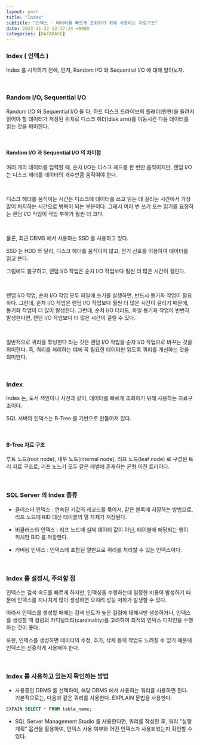 ```yaml
---
layout: post
title: "Index"
subtitle: "인덱스 - 데이터를 빠르게 조회하기 위해 사용하는 자료구조"
date: 2023-11-22 12:17:24 +0900
categories: [DATABASE]
---
```


### Index ( 인덱스 )

Index 를 시작하기 전에, 먼저, Random I/O 와 Sequential I/O 에 대해 알아보자.

<br>

### Random I/O, Sequential I/O

Random I/O 와 Sequential I/O 둘 다, 하드 디스크 드라이브의 플래터(원판)을 돌려서 읽어야 할 데이터가 저장된 위치로 디스크 헤더(disk arm)를 이동시킨 다음 데이터를 읽는 것을 의미한다.

<br>

#### Random I/O 과 Sequential I/O 의 차이점

여러 개의 데이터를 입력할 때, 순차 I/O는 디스크 헤드를 한 번만 움직이지만, 랜덤 I/O는 디스크 헤더를 데이터의 개수만큼 움직여야 한다.

<br>

디스크 헤더를 움직이는 시간은 디스크에 데이터를 쓰고 읽는 데 걸리는 시간에서 가장 많이 차지하는 시간으로 병목이 되는 부분이다.
그래서 여러 번 쓰기 또는 읽기를 요청하는 랜덤 I/O 작업이 작업 부하가 훨씬 더 크다.

<br>

물론, 최근 DBMS 에서 사용하는 SSD 를 사용하고 있다.

SSD 는 HDD 와 달리, 디스크 헤더를 움직이지 않고, 전기 신호를 이용하여 데이터를 읽고 쓴다.

그럼에도 불구하고, 랜덤 I/O 작업은 순차 I/O 작업보다 훨씬 더 많은 시간이 걸린다.

<br>

랜덤 I/O 작업, 순차 I/O 작업 모두 파일에 쓰기를 실행하면, 반드시 동기화 작업이 필요하다. 그런데, 순차 I/O 작업은 랜덤 I/O 작업보다 훨씬 더 많은 시간이 걸리기 때문에, 동기화 작업이 더 많이 발생한다. 그런데, 순차 I/O 더라도, 파일 동기화 작업이 빈번히 발생한다면, 랜덤 I/O 작업보다 더 많은 시간이 걸릴 수 있다.

<br>

일반적으로 쿼리를 튜닝한다 라는 것은 랜덤 I/O 작업을 순차 I/O 작업으로 바꾸는 것을 의미한다. 즉, 쿼리를 처리하는 데에 꼭 필요한 데이터만 읽도록 쿼리를 개선하는 것을 의미한다.

<br>

### Index

Index 는, 도서 색인이나 사전과 같이, 데이터를 빠르게 조회하기 위해 사용하는 자료구조이다.

SQL 서버의 인덱스는 B-Tree 를 기반으로 만들어져 있다.

<br>

#### B-Tree 자료 구조

루트 노드(root node), 내부 노드(internal node), 리프 노드(leaf node) 로 구성된 트리 자료 구조로, 리프 노느가 모두 같은 레벨에 존재하는 균형 이진 트리이다.

<br>

### SQL Server 의 Index 종류

- 클러스터 인덱스 : 연속된 키값의 레코드를 묶어서, 같은 블록에 저장하는 방법으로, 리프 노드에 RID 대신 테이블의 열 자체가 저장된다.

- 비클러스터 인덱스 : 리프 노드에 실제 데이터 값이 아닌, 테이블에 해당되는 행이 위치한 RID 를 저장한다.

- 커버링 인덱스 : 인덱스에 포함된 열만으로 쿼리를 처리할 수 있는 인덱스이다.

<br>

### Index 를 설정시, 주의할 점

인덱스는 검색 속도를 빠르게 하지만, 인덱싱을 수행하는데 일정한 비용이 발생하기 때문에 인덱스를 지나치게 많이 생성하면 오히려 성능 저하가 발생할 수 있다.

따라서 인덱스를 생성할 때에는 검색 빈도가 높은 컬럼에 대해서만 생성하거나, 인덱스를 생성할 때 컬럼의 카디널리티(cardinality)를 고려하여 최적의 인덱스 디자인을 수행하는 것이 좋다.

또한, 인덱스를 생성하면 데이터의 수정, 추가, 삭제 등의 작업도 느려질 수 있기 때문에 인덱스는 신중하게 사용해야 한다.

<br>

### Index 를 사용하고 있는지 확인하는 방법

- 사용중인 DBMS 를 선택하여, 해당 DBMS 에서 사용하는 쿼리를 사용하면 된다.
기본적으로는, 다음과 같은 쿼리를 사용한다. EXPLAIN 문법을 사용한다.

```sql
EXPAIN SELECT * FROM table_name;
```

- SQL Server Management Studio 를 사용한다면, 쿼리를 작성한 후, 쿼리 "실행 계획" 옵션을 활용하여, 인덱스 사용 여부와 어떤 인덱스가 사용되었는지 확인할 수 있다.


